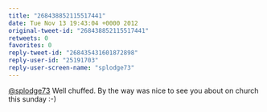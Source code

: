 ```yaml
---
title: "268438852115517441"
date: Tue Nov 13 19:43:04 +0000 2012
original-tweet-id: "268438852115517441"
retweets: 0
favorites: 0
reply-tweet-id: "268435431601872898"
reply-user-id: "25191703"
reply-user-screen-name: "splodge73"
---
```

<a href="https://twitter.com/splodge73">@splodge73</a> Well chuffed. By the way was nice to see you about on church this sunday :-)
